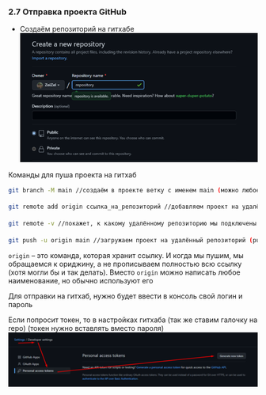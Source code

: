 ### **2.7 Отправка проекта GitHub**

- Создаём репозиторий на гитхабе
![](_png/Pasted%20image%2020220908084513.png)

Команды для пуша проекта на гитхаб

```bash
git branch -M main //создаём в проекте ветку с именем main (можно любое), по которой будут идти все изменения

git remote add origin ссылка_на_репозиторий //добавляем проект на удалённый репозиторий

git remote -v //покажет, к какому удалённому репозиторию мы подключены

git push -u origin main //загружаем проект на удалённый репозиторий (push – толкать, origin – наименование ссылки, main – наименование ветки)
```

`origin` – это команда, которая хранит ссылку. И когда мы пушим, мы обращаемся к ориджину, а не прописываем полностью всю ссылку (хотя могли бы и так делать). Вместо `origin` можно написать любое наименование, но обычно используют его

Для отправки на гитхаб, нужно будет ввести в консоль свой логин и пароль

Если попросит токен, то в настройках гитхаба (так же ставим галочку на repo) (токен нужно вставлять вместо пароля)
![](_png/Pasted%20image%2020220908084524.png)